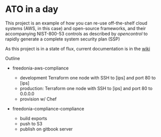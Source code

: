 ATO in a day
==============

This project is an example of how you can re-use off-the-shelf cloud systems (AWS, in this case) and open-source frameworks, and their accompanying NIST-800-53 controls as described by _opencontrol_ to rapidly generate a complete system security plan (SSP)

As this project is in a state of flux, current documentation is in the
[wiki](https://github.com/pburkholder/ato1day-compliance/wiki)

Outline
- freedonia-aws-compliance
  - development Terraform one node with SSH to [ips] and port 80 to [ips]
  - production: Terraform one node with SSH to [ips] and port 80 to 0.0.0.0
  - provision w/ Chef

- freedonia-compliance-compliance
  - build exports
  - push to S3
  - publish on gitbook server

  
